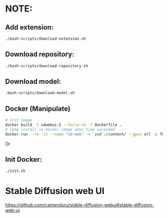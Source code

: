 
# NOTE:
## Add extension: 
```sh 
./bash-scripts/download-extension.sh
```
## Download repository:

```sh
./bash-scripts/download-repository.sh
```

## Download model:

```sh
.bash-scripts/download-model.sh
```

## Docker (Manipulate)
```sh
# Init image
docker build -t sdwebui:2 --force-rm -f Dockerfile .
# Temp install in docker image when time exceeded 
docker run --rm -it --name "sd-web" -v `pwd`:/content/ --gpus all -p 7860:7860/tcp sdwebui:2
```

Or 

## Init Docker:
```sh
./init.sh
```

<!-- ## Prepare environment
```sh
wget http://launchpadlibrarian.net/367274644/libgoogle-perftools-dev_2.5-2.2ubuntu3_amd64.deb
wget https://launchpad.net/ubuntu/+source/google-perftools/2.5-2.2ubuntu3/+build/14795286/+files/google-perftools_2.5-2.2ubuntu3_all.deb
wget https://launchpad.net/ubuntu/+source/google-perftools/2.5-2.2ubuntu3/+build/14795286/+files/libtcmalloc-minimal4_2.5-2.2ubuntu3_amd64.deb
wget https://launchpad.net/ubuntu/+source/google-perftools/2.5-2.2ubuntu3/+build/14795286/+files/libgoogle-perftools4_2.5-2.2ubuntu3_amd64.deb
apt install -qq libunwind8-dev
dpkg -i *.deb
%env LD_PRELOAD=libtcmalloc.so
!rm *.deb

apt-get -y install -qq aria2
pip install -q --pre xformers
pip install -q --pre triton

``` -->


<!-- ## Run
```sh
python launch.py --share --xformers --enable-insecure-extension-access --theme dark --remotemoe --share
``` -->


# Stable Diffusion web UI
https://github.com/camenduru/stable-diffusion-webui#stable-diffusion-web-ui